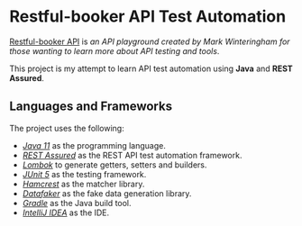 # Restful-booker API Test Automation

[Restful-booker API](https://restful-booker.herokuapp.com/) is *an API playground created by Mark Winteringham for those wanting to learn more about API testing and tools*.

This project is my attempt to learn API test automation using **Java** and **REST Assured**.

## Languages and Frameworks

The project uses the following:

- *[Java 11](https://openjdk.org/projects/jdk/11/)* as the programming language.
- *[REST Assured](https://rest-assured.io/)* as the REST API test automation framework.
- *[Lombok](https://projectlombok.org/)* to generate getters, setters and builders.
- *[JUnit 5](https://junit.org/junit5/)* as the testing framework.
- *[Hamcrest](http://hamcrest.org/JavaHamcrest/)* as the matcher library.
- *[Datafaker](https://www.datafaker.net/)* as the fake data generation library.
- *[Gradle](https://gradle.org/)* as the Java build tool.
- *[IntelliJ IDEA](https://www.jetbrains.com/idea/)* as the IDE.
